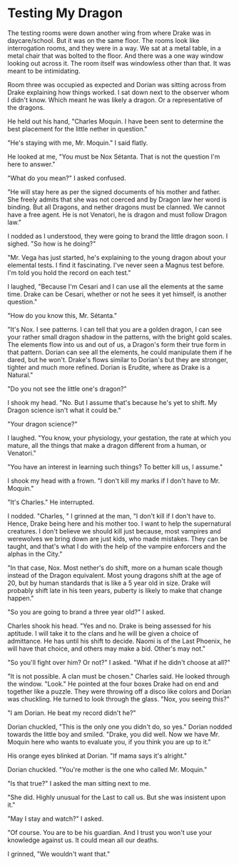 #  Testing My Dragon

The testing rooms were down another wing from where Drake was in daycare/school.
But it was on the same floor. The rooms look like interrogation rooms, and they
were in a way. We sat at a metal table, in a metal chair that was bolted to the
floor. And there was a one way window looking out across it. The room itself was
windowless other than that. It was meant to be intimidating.

Room three was occupied as expected and Dorian was sitting across from Drake
explaining how things worked. I sat down next to the observer whom I didn't
know. Which meant he was likely a dragon. Or a representative of the dragons.

He held out his hand, "Charles Moquin. I have been sent to determine the best
placement for the little nether in question."

"He's staying with me, Mr. Moquin." I said flatly.

He looked at me, "You must be Nox Sétanta. That is not the question I'm here to
answer."

"What do you mean?" I asked confused.

"He will stay here as per the signed documents of his mother and father. She
freely admits that she was not coerced and by Dragon law her word is binding.
But all Dragons, and nether dragons must be clanned. We cannot have a free
agent. He is not Venatori, he is dragon and must follow Dragon law."

I nodded as I understood, they were going to brand the little dragon soon. I
sighed. "So how is he doing?"

"Mr. Vega has just started, he's explaining to the young dragon about your
elemental tests. I find it fascinating. I've never seen a Magnus test before.
I'm told you hold the record on each test."

I laughed, "Because I'm Cesari and I can use all the elements at the same time.
Drake can be Cesari, whether or not he sees it yet himself, is another
question."

"How do you know this, Mr. Sétanta."

"It's Nox. I see patterns. I can tell that you are a golden dragon, I can see
your rather small dragon shadow in the patterns, with the bright gold scales.
The elements flow into us and out of us, a Dragon's form their true form in that
pattern. Dorian can see all the elements, he could manipulate them if he dared,
but he won't. Drake's flows similar to Dorian's but they are stronger, tighter
and much more refined. Dorian is Erudite, where as Drake is a Natural."

"Do you not see the little one's dragon?"

I shook my head. "No. But I assume that's because he's yet to shift. My Dragon
science isn't what it could be."

"Your dragon science?"

I laughed. "You know, your physiology, your gestation, the rate at which you
mature, all the things that make a dragon different from a human, or Venatori."

"You have an interest in learning such things? To better kill us, I assume."

I shook my head with a frown. "I don't kill my marks if I don't have to Mr.
Moquin."

"It's Charles." He interrupted.

I nodded. "Charles, " I grinned at the man, "I don't kill if I don't have to.
Hence, Drake being here and his mother too. I want to help the supernatural
creatures. I don't believe we should kill just because, most vampires and
werewolves we bring down are just kids, who made mistakes. They can be taught,
and that's what I do with the help of the vampire enforcers and the alphas in
the City."

"In that case, Nox. Most nether's do shift, more on a human scale though instead
of the Dragon equivalent. Most young dragons shift at the age of 20, but by
human standards that is like a 5 year old in size. Drake will probably shift
late in his teen years, puberty is likely to make that change happen."

"So you are going to brand a three year old?" I asked.

Charles shook his head. "Yes and no. Drake is being assessed for his aptitude. I
will take it to the clans and he will be given a choice of admittance. He has
until his shift to decide. Naomi is of the Last Phoenix, he will have that
choice, and others may make a bid. Other's may not."

"So you'll fight over him? Or not?" I asked. "What if he didn't choose at all?"

"It is not possible. A clan must be chosen." Charles said. He looked through the
window. "Look." He pointed at the four boxes Drake had on end and together like
a puzzle. They were throwing off a disco like colors and Dorian was chuckling.
He turned to look through the glass. "Nox, you seeing this?"

"I am Dorian. He beat my record didn't he?"

Dorian chuckled, "This is the only one you didn't do, so yes." Dorian nodded
towards the little boy and smiled. "Drake, you did well. Now we have Mr. Moquin
here who wants to evaluate you, if you think you are up to it."

His orange eyes blinked at Dorian. "If mama says it's alright."

Dorian chuckled. "You're mother is the one who called Mr. Moquin."

"Is that true?" I asked the man sitting next to me.

"She did. Highly unusual for the Last to call us. But she was insistent upon
it."

"May I stay and watch?" I asked.

"Of course. You are to be his guardian. And I trust you won't use your knowledge
against us. It could mean all our deaths.

I grinned, "We wouldn't want that."

